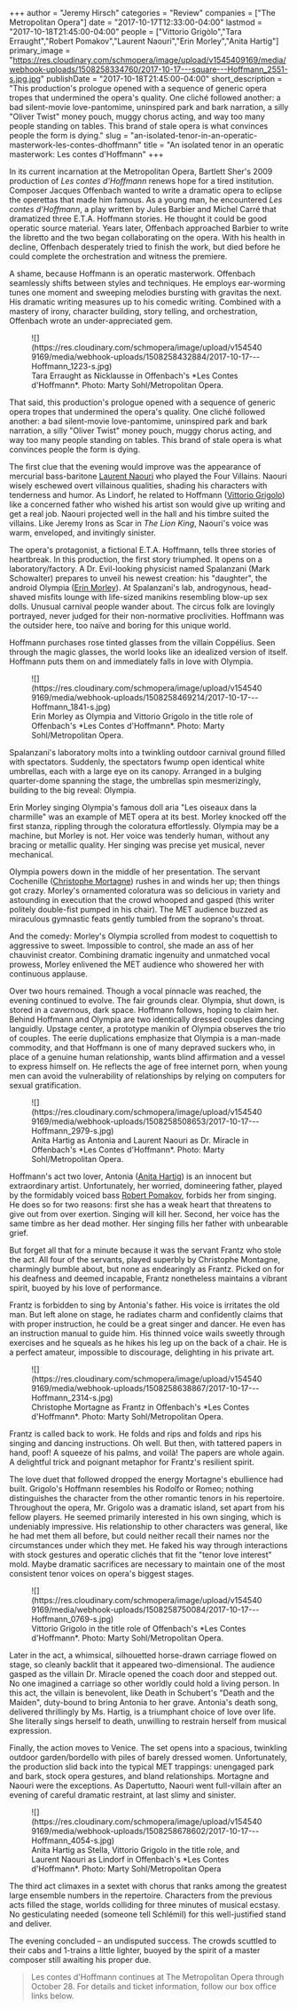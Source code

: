 +++
author = "Jeremy Hirsch"
categories = "Review"
companies = ["The Metropolitan Opera"]
date = "2017-10-17T12:33:00-04:00"
lastmod = "2017-10-18T21:45:00-04:00"
people = ["Vittorio Grigòlo","Tara Erraught","Robert Pomakov","Laurent Naouri","Erin Morley","Anita Hartig"]
primary_image = "https://res.cloudinary.com/schmopera/image/upload/v1545409169/media/webhook-uploads/1508258334760/2017-10-17---square---Hoffmann_2551-s.jpg.jpg"
publishDate = "2017-10-18T21:45:00-04:00"
short_description = "This production&#039;s prologue opened with a sequence of generic opera tropes that undermined the opera&#039;s quality. One cliché followed another: a bad silent-movie love-pantomime, uninspired park and bark narration, a silly &quot;Oliver Twist&quot; money pouch, muggy chorus acting, and way too many people standing on tables. This brand of stale opera is what convinces people the form is dying."
slug = "an-isolated-tenor-in-an-operatic-masterwork-les-contes-dhoffmann"
title = "An isolated tenor in an operatic masterwork: Les contes d&#039;Hoffmann"
+++

In its current incarnation at the Metropolitan Opera, Bartlett Sher's 2009 production of *Les contes d'Hoffmann* renews hope for a tired institution. Composer Jacques Offenbach wanted to write a dramatic opera to eclipse the operettas that made him famous. As a young man, he encountered *Les contes d'Hoffmann*, a play written by Jules Barbier and Michel Carré that dramatized three E.T.A. Hoffmann stories. He thought it could be good operatic source material. Years later, Offenbach approached Barbier to write the libretto and the two began collaborating on the opera. With his health in decline, Offenbach desperately tried to finish the work, but died before he could complete the orchestration and witness the premiere.
 
A shame, because Hoffmann is an operatic masterwork. Offenbach seamlessly shifts between styles and techniques. He employs ear-worming tunes one moment and sweeping melodies bursting with gravitas the next. His dramatic writing measures up to his comedic writing. Combined with a mastery of irony, character building, story telling, and orchestration, Offenbach wrote an under-appreciated gem.

<figure data-type="image">
![](https://res.cloudinary.com/schmopera/image/upload/v1545409169/media/webhook-uploads/1508258432884/2017-10-17---Hoffmann_1223-s.jpg)
<figcaption>Tara Erraught as Nicklausse in Offenbach's *Les Contes d'Hoffmann*. Photo: Marty Sohl/Metropolitan Opera.</figcaption>
</figure>
 
That said, this production's prologue opened with a sequence of generic opera tropes that undermined the opera's quality. One cliché followed another: a bad silent-movie love-pantomime, uninspired park and bark narration, a silly "Oliver Twist" money pouch, muggy chorus acting, and way too many people standing on tables. This brand of stale opera is what convinces people the form is dying.
 
The first clue that the evening would improve was the appearance of mercurial bass-baritone [Laurent Naouri](/scene/people/laurent-naouri/) who played the Four Villains. Naouri wisely eschewed overt villainous qualities, shading his characters with tenderness and humor. As Lindorf, he related to Hoffmann ([Vittorio Grigolo](/scene/people/vittorio-grigolo/)) like a concerned father who wished his artist son would give up writing and get a real job. Naouri projected well in the hall and his timbre suited the villains. Like Jeremy Irons as Scar in *The Lion King*, Naouri's voice was warm, enveloped, and invitingly sinister.
        	
The opera's protagonist, a fictional E.T.A. Hoffmann, tells three stories of heartbreak. In this production, the first story triumphed. It opens on a laboratory/factory. A Dr. Evil-looking physicist named Spalanzani (Mark Schowalter) prepares to unveil his newest creation: his "daughter", the android Olympia ([Erin Morley](/scene/people/erin-morley/)). At Spalanzani's lab, androgynous, head-shaved misfits lounge with life-sized manikins resembling blow-up sex dolls. Unusual carnival people wander about. The circus folk are lovingly portrayed, never judged for their non-normative proclivities. Hoffmann was the outsider here, too naïve and boring for this unique world.
 
Hoffmann purchases rose tinted glasses from the villain Coppélius. Seen through the magic glasses, the world looks like an idealized version of itself. Hoffmann puts them on and immediately falls in love with Olympia.
 
 <figure data-type="image">
![](https://res.cloudinary.com/schmopera/image/upload/v1545409169/media/webhook-uploads/1508258469214/2017-10-17---Hoffmann_1841-s.jpg)
<figcaption>Erin Morley as Olympia and Vittorio Grigolo in the title role of Offenbach's *Les Contes d'Hoffmann*. Photo: Marty Sohl/Metropolitan Opera.</figcaption>
</figure>
 
Spalanzani's laboratory molts into a twinkling outdoor carnival ground filled with spectators. Suddenly, the spectators fwump open identical white umbrellas, each with a large eye on its canopy. Arranged in a bulging quarter-dome spanning the stage, the umbrellas spin mesmerizingly, building to the big reveal: Olympia.
 
Erin Morley singing Olympia's famous doll aria "Les oiseaux dans la charmille" was an example of MET opera at its best. Morley knocked off the first stanza, rippling through the coloratura effortlessly. Olympia may be a machine, but Morley is not. Her voice was tenderly human, without any bracing or metallic quality. Her singing was precise yet musical, never mechanical.
 
Olympia powers down in the middle of her presentation. The servant Cochenille ([Christophe Mortagne](/scene/people/christophe-mortagne/)) rushes in and winds her up; then things got crazy. Morley's ornamented coloratura was so delicious in variety and astounding in execution that the crowd whooped and gasped (this writer politely double-fist pumped in his chair). The MET audience buzzed as miraculous gymnastic feats gently tumbled from the soprano's throat.

And the comedy: Morley's Olympia scrolled from modest to coquettish to aggressive to sweet. Impossible to control, she made an ass of her chauvinist creator. Combining dramatic ingenuity and unmatched vocal prowess, Morley enlivened the MET audience who showered her with continuous applause.
 
Over two hours remained. Though a vocal pinnacle was reached, the evening continued to evolve. The fair grounds clear. Olympia, shut down, is stored in a cavernous, dark space. Hoffmann follows, hoping to claim her. Behind Hoffmann and Olympia are two identically dressed couples dancing languidly. Upstage center, a prototype manikin of Olympia observes the trio of couples. The eerie duplications emphasize that Olympia is a man-made commodity, and that Hoffmann is one of many depraved suckers who, in place of a genuine human relationship, wants blind affirmation and a vessel to express himself on. He reflects the age of free internet porn, when young men can avoid the vulnerability of relationships by relying on computers for sexual gratification.

<figure data-type="image">
![](https://res.cloudinary.com/schmopera/image/upload/v1545409169/media/webhook-uploads/1508258508653/2017-10-17---Hoffmann_2979-s.jpg)
<figcaption>Anita Hartig as Antonia and Laurent Naouri as Dr. Miracle in Offenbach's *Les Contes d'Hoffmann*. Photo: Marty Sohl/Metropolitan Opera.</figcaption>
</figure>
        	
Hoffmann's act two lover, Antonia ([Anita Hartig](/scene/people/anita-hartig/)) is an innocent but extraordinary artist. Unfortunately, her worried, domineering father, played by the formidably voiced bass [Robert Pomakov](/scene/people/robert-pomakov/), forbids her from singing. He does so for two reasons: first she has a weak heart that threatens to give out from over exertion. Singing will kill her. Second, her voice has the same timbre as her dead mother. Her singing fills her father with unbearable grief.

But forget all that for a minute because it was the servant Frantz who stole the act. All four of the servants, played superbly by Christophe Montagne, charmingly bumble about, but none as endearingly as Frantz. Picked on for his deafness and deemed incapable, Frantz nonetheless maintains a vibrant spirit, buoyed by his love of performance.
 
Frantz is forbidden to sing by Antonia's father. His voice is irritates the old man. But left alone on stage, he radiates charm and confidently claims that with proper instruction, he could be a great singer and dancer. He even has an instruction manual to guide him. His thinned voice wails sweetly through exercises and he squeals as he hikes his leg up on the back of a chair. He is a perfect amateur, impossible to discourage, delighting in his private art.

<figure data-type="image">
![](https://res.cloudinary.com/schmopera/image/upload/v1545409169/media/webhook-uploads/1508258638867/2017-10-17---Hoffmann_2314-s.jpg)
<figcaption>Christophe Mortagne as Frantz in Offenbach's *Les Contes d'Hoffmann*. Photo: Marty Sohl/Metropolitan Opera.</figcaption>
</figure>
 
Frantz is called back to work. He folds and rips and folds and rips his singing and dancing instructions. Oh well. But then, with tattered papers in hand, poof! A squeeze of his palms, and voilà! The papers are whole again. A delightful trick and poignant metaphor for Frantz's resilient spirit.
 
The love duet that followed dropped the energy Mortagne's ebullience had built. Grigolo's Hoffmann resembles his Rodolfo or Romeo; nothing distinguishes the character from the other romantic tenors in his repertoire. Throughout the opera, Mr. Grigolo was a dramatic island, set apart from his fellow players. He seemed primarily interested in his own singing, which is undeniably impressive. His relationship to other characters was general, like he had met them all before, but could neither recall their names nor the circumstances under which they met. He faked his way through interactions with stock gestures and operatic clichés that fit the "tenor love interest" mold. Maybe dramatic sacrifices are necessary to maintain one of the most consistent tenor voices on opera's biggest stages.

<figure data-type="image">
![](https://res.cloudinary.com/schmopera/image/upload/v1545409169/media/webhook-uploads/1508258750084/2017-10-17---Hoffmann_0769-s.jpg)
<figcaption>Vittorio Grigolo in the title role of Offenbach's *Les Contes d'Hoffmann*. Photo: Marty Sohl/Metropolitan Opera.</figcaption>
</figure>
 
Later in the act, a whimsical, silhouetted horse-drawn carriage flowed on stage, so cleanly backlit that it appeared two-dimensional. The audience gasped as the villain Dr. Miracle opened the coach door and stepped out. No one imagined a carriage so other worldly could hold a living person. In this act, the villain is benevolent, like Death in Schubert's "Death and the Maiden", duty-bound to bring Antonia to her grave. Antonia's death song, delivered thrillingly by Ms. Hartig, is a triumphant choice of love over life. She literally sings herself to death, unwilling to restrain herself from musical expression.
 
Finally, the action moves to Venice. The set opens into a spacious, twinkling outdoor garden/bordello with piles of barely dressed women. Unfortunately, the production slid back into the typical MET trappings: unengaged park and bark, stock opera gestures, and bland relationships. Mortagne and Naouri were the exceptions. As Dapertutto, Naouri went full-villain after an evening of careful dramatic restraint, at last slimy and sinister.

<figure data-type="image">
![](https://res.cloudinary.com/schmopera/image/upload/v1545409169/media/webhook-uploads/1508258678602/2017-10-17---Hoffmann_4054-s.jpg)
<figcaption>Anita Hartig as Stella, Vittorio Grigolo in the title role, and Laurent Naouri as Lindorf in Offenbach's *Les Contes d'Hoffmann*. Photo: Marty Sohl/Metropolitan Opera</figcaption>
</figure>

The third act climaxes in a sextet with chorus that ranks among the greatest large ensemble numbers in the repertoire. Characters from the previous acts filled the stage, worlds colliding for three minutes of musical ecstasy. No gesticulating needed (someone tell Schlémil) for this well-justified stand and deliver.
 
The evening concluded – an undisputed success. The crowds scuttled to their cabs and 1-trains a little lighter, buoyed by the spirit of a master composer still awaiting his proper due.

>Les contes d'Hoffmann continues at The Metropolitan Opera through October 28. For details and ticket information, follow our box office links below.
